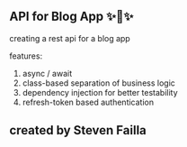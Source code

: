 ## API for Blog App  ✨🚀✨

  creating a rest api for a blog app
  
  features:
   1. async / await
   2. class-based separation of business logic
   3. dependency injection for better testability
   4. refresh-token based authentication
  

## created by Steven Failla
